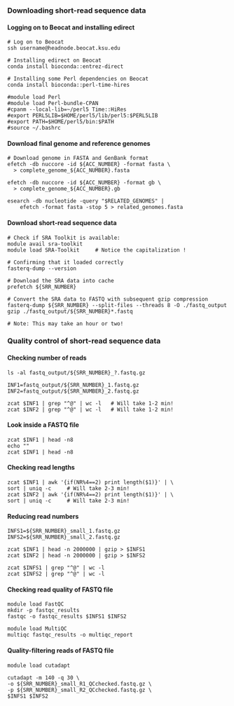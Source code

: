 ### Downloading short-read sequence data

#### Logging on to Beocat and installing edirect
```
# Log on to Beocat
ssh username@headnode.beocat.ksu.edu

# Installing edirect on Beocat
conda install bioconda::entrez-direct

# Installing some Perl dependencies on Beocat
conda install bioconda::perl-time-hires

#module load Perl
#module load Perl-bundle-CPAN
#cpanm --local-lib=~/perl5 Time::HiRes
#export PERL5LIB=$HOME/perl5/lib/perl5:$PERL5LIB
#export PATH=$HOME/perl5/bin:$PATH
#source ~/.bashrc
```

#### Download final genome and reference genomes
```
# Download genome in FASTA and GenBank format
efetch -db nuccore -id ${ACC_NUMBER} -format fasta \
  > complete_genome_${ACC_NUMBER}.fasta

efetch -db nuccore -id ${ACC_NUMBER} -format gb \
  > complete_genome_${ACC_NUMBER}.gb

esearch -db nucleotide -query "$RELATED_GENOMES" | 
	efetch -format fasta -stop 5 > related_genomes.fasta
```

#### Download short-read sequence data
```
# Check if SRA Toolkit is available:
module avail sra-toolkit
module load SRA-Toolkit		# Notice the capitalization !

# Confirming that it loaded correctly
fasterq-dump --version

# Download the SRA data into cache
prefetch ${SRR_NUMBER}

# Convert the SRA data to FASTQ with subsequent gzip compression
fasterq-dump ${SRR_NUMBER} --split-files --threads 8 -O ./fastq_output
gzip ./fastq_output/${SRR_NUMBER}*.fastq

# Note: This may take an hour or two!
```

### Quality control of short-read sequence data

#### Checking number of reads
```
ls -al fastq_output/${SRR_NUMBER}_?.fastq.gz

INF1=fastq_output/${SRR_NUMBER}_1.fastq.gz
INF2=fastq_output/${SRR_NUMBER}_2.fastq.gz

zcat $INF1 | grep "^@" | wc -l   # Will take 1-2 min!
zcat $INF2 | grep "^@" | wc -l   # Will take 1-2 min!
```

#### Look inside a FASTQ file
```
zcat $INF1 | head -n8
echo ""
zcat $INF1 | head -n8
```

#### Checking read lengths
```
zcat $INF1 | awk '{if(NR%4==2) print length($1)}' | \
sort | uniq -c     # Will take 2-3 min!
zcat $INF2 | awk '{if(NR%4==2) print length($1)}' | \
sort | uniq -c     # Will take 2-3 min!
```

#### Reducing read numbers
```
INFS1=${SRR_NUMBER}_small_1.fastq.gz
INFS2=${SRR_NUMBER}_small_2.fastq.gz

zcat $INF1 | head -n 2000000 | gzip > $INFS1
zcat $INF2 | head -n 2000000 | gzip > $INFS2

zcat $INFS1 | grep "^@" | wc -l
zcat $INFS2 | grep "^@" | wc -l
```

#### Checking read quality of FASTQ file
```
module load FastQC
mkdir -p fastqc_results
fastqc -o fastqc_results $INFS1 $INFS2

module load MultiQC
multiqc fastqc_results -o multiqc_report
```

#### Quality-filtering reads of FASTQ file
```
module load cutadapt

cutadapt -m 140 -q 30 \
-o ${SRR_NUMBER}_small_R1_QCchecked.fastq.gz \
-p ${SRR_NUMBER}_small_R2_QCchecked.fastq.gz \
$INFS1 $INFS2
```
